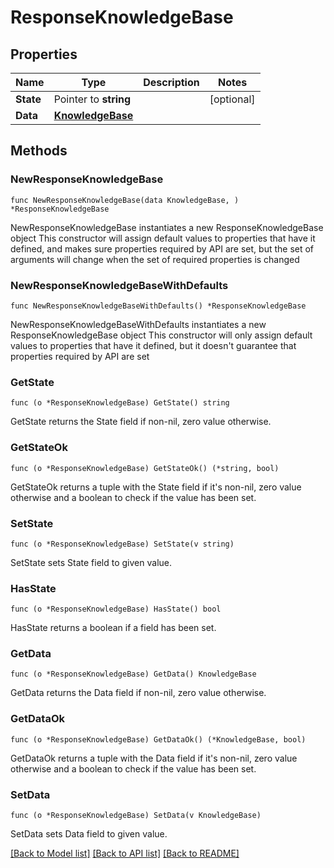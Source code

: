 # ResponseKnowledgeBase

## Properties

Name | Type | Description | Notes
------------ | ------------- | ------------- | -------------
**State** | Pointer to **string** |  | [optional] 
**Data** | [**KnowledgeBase**](KnowledgeBase.md) |  | 

## Methods

### NewResponseKnowledgeBase

`func NewResponseKnowledgeBase(data KnowledgeBase, ) *ResponseKnowledgeBase`

NewResponseKnowledgeBase instantiates a new ResponseKnowledgeBase object
This constructor will assign default values to properties that have it defined,
and makes sure properties required by API are set, but the set of arguments
will change when the set of required properties is changed

### NewResponseKnowledgeBaseWithDefaults

`func NewResponseKnowledgeBaseWithDefaults() *ResponseKnowledgeBase`

NewResponseKnowledgeBaseWithDefaults instantiates a new ResponseKnowledgeBase object
This constructor will only assign default values to properties that have it defined,
but it doesn't guarantee that properties required by API are set

### GetState

`func (o *ResponseKnowledgeBase) GetState() string`

GetState returns the State field if non-nil, zero value otherwise.

### GetStateOk

`func (o *ResponseKnowledgeBase) GetStateOk() (*string, bool)`

GetStateOk returns a tuple with the State field if it's non-nil, zero value otherwise
and a boolean to check if the value has been set.

### SetState

`func (o *ResponseKnowledgeBase) SetState(v string)`

SetState sets State field to given value.

### HasState

`func (o *ResponseKnowledgeBase) HasState() bool`

HasState returns a boolean if a field has been set.

### GetData

`func (o *ResponseKnowledgeBase) GetData() KnowledgeBase`

GetData returns the Data field if non-nil, zero value otherwise.

### GetDataOk

`func (o *ResponseKnowledgeBase) GetDataOk() (*KnowledgeBase, bool)`

GetDataOk returns a tuple with the Data field if it's non-nil, zero value otherwise
and a boolean to check if the value has been set.

### SetData

`func (o *ResponseKnowledgeBase) SetData(v KnowledgeBase)`

SetData sets Data field to given value.



[[Back to Model list]](../README.md#documentation-for-models) [[Back to API list]](../README.md#documentation-for-api-endpoints) [[Back to README]](../README.md)


